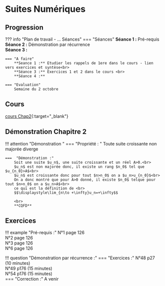 # Suites Numériques

## Progression
??? info "Plan de travail - ... Séances"
    === "Séances" 
        **Séance 1 :** Pré-requis<br>
        **Séance 2 :** Démonstration par récurrence <br>
        **Séance 3 :** <br>
        
    === "A faire"
        **Seance 1 :** Etudier les rappels de 1ere dans le cours - lien vers exercices et syntèse<br>
        **Séance 3 :** Exercices 1 et 2 dans le cours <br>
        **Séance 4 :** 
    
    === "Evaluation"
        Semaine du 2 octobre
    
## Cours 
[cours Chap2](./Cours-chap2.pdf){:target="_blank"}

## Démonstration Chapitre 2
!!! attention "Démonstration "
    === "Propriété : "
        Toute suite croissante non majorée diverge

    ===  "Démonstration :"
        Soit une suite $u_n$, une suite croissante et un réel A>0.<br>
        $u_n$ est non majorée donc, il existe un rang $n_0$ tel que $u_{n_0}>A$<br>
        $u_n$ est croissante donc pour tout $n>n_0$ on a $u_n>u_{n_0}$<br>
        On a donc montré que pour A>0 donné, il existe $n_0$ telque pour tout $n>n_0$ on a $u_n>A$<br>
        ce qui est la définition de <br>
        $$\displaystyle\lim_{n\to +\infty}u_n=+\infty$$
        
        <br>
        **CQFD**

## Exercices 

!!! example "Pré-requis :" 
    N°1 page 126<br>
    N°2 page 126<br>
    N°3 page 126<br>
    N°6 page 126<br>

!!! question "Démonstration par récurrence :"
    === "Exercices :" 
        N°48 p27 (10 minutes)<br>
        N°49 p176 (15 minutes)<br>
        N°54 p176 (15 minutes)<br>
    === "Correction :"
        A venir
  
